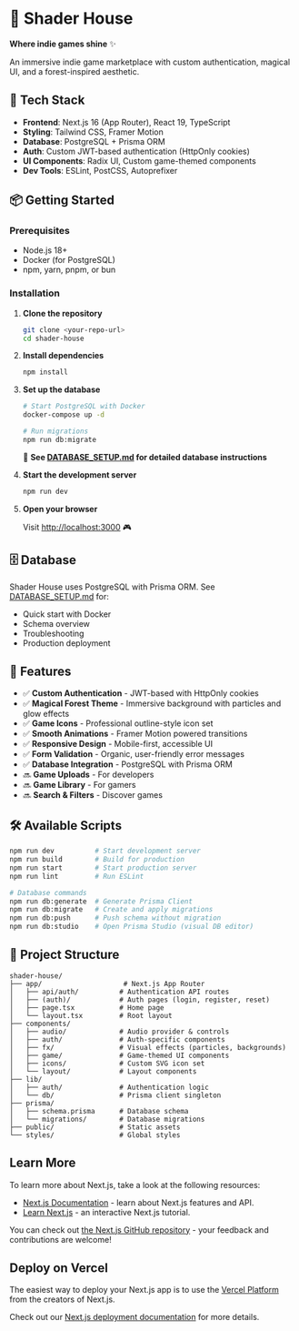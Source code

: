# 🌲 Shader House

**Where indie games shine** ✨

An immersive indie game marketplace with custom authentication, magical UI, and a forest-inspired aesthetic.

## 🚀 Tech Stack

- **Frontend**: Next.js 16 (App Router), React 19, TypeScript
- **Styling**: Tailwind CSS, Framer Motion
- **Database**: PostgreSQL + Prisma ORM
- **Auth**: Custom JWT-based authentication (HttpOnly cookies)
- **UI Components**: Radix UI, Custom game-themed components
- **Dev Tools**: ESLint, PostCSS, Autoprefixer

## 📦 Getting Started

### Prerequisites

- Node.js 18+ 
- Docker (for PostgreSQL)
- npm, yarn, pnpm, or bun

### Installation

1. **Clone the repository**
   ```bash
   git clone <your-repo-url>
   cd shader-house
   ```

2. **Install dependencies**
   ```bash
   npm install
   ```

3. **Set up the database**
   ```bash
   # Start PostgreSQL with Docker
   docker-compose up -d
   
   # Run migrations
   npm run db:migrate
   ```
   
   📘 **See [DATABASE_SETUP.md](./DATABASE_SETUP.md) for detailed database instructions**

4. **Start the development server**
   ```bash
   npm run dev
   ```

5. **Open your browser**
   
   Visit [http://localhost:3000](http://localhost:3000) 🎮

## 🗄️ Database

Shader House uses PostgreSQL with Prisma ORM. See [DATABASE_SETUP.md](./DATABASE_SETUP.md) for:
- Quick start with Docker
- Schema overview
- Troubleshooting
- Production deployment

## 🎨 Features

- ✅ **Custom Authentication** - JWT-based with HttpOnly cookies
- ✅ **Magical Forest Theme** - Immersive background with particles and glow effects  
- ✅ **Game Icons** - Professional outline-style icon set
- ✅ **Smooth Animations** - Framer Motion powered transitions
- ✅ **Responsive Design** - Mobile-first, accessible UI
- ✅ **Form Validation** - Organic, user-friendly error messages
- ✅ **Database Integration** - PostgreSQL with Prisma ORM
- 🔜 **Game Uploads** - For developers
- 🔜 **Game Library** - For gamers
- 🔜 **Search & Filters** - Discover games

## 🛠️ Available Scripts

```bash
npm run dev          # Start development server
npm run build        # Build for production
npm run start        # Start production server
npm run lint         # Run ESLint

# Database commands
npm run db:generate  # Generate Prisma Client
npm run db:migrate   # Create and apply migrations
npm run db:push      # Push schema without migration
npm run db:studio    # Open Prisma Studio (visual DB editor)
```

## 📁 Project Structure

```
shader-house/
├── app/                    # Next.js App Router
│   ├── api/auth/          # Authentication API routes
│   ├── (auth)/            # Auth pages (login, register, reset)
│   ├── page.tsx           # Home page
│   └── layout.tsx         # Root layout
├── components/            
│   ├── audio/             # Audio provider & controls
│   ├── auth/              # Auth-specific components
│   ├── fx/                # Visual effects (particles, backgrounds)
│   ├── game/              # Game-themed UI components
│   ├── icons/             # Custom SVG icon set
│   └── layout/            # Layout components
├── lib/
│   ├── auth/              # Authentication logic
│   └── db/                # Prisma client singleton
├── prisma/
│   ├── schema.prisma      # Database schema
│   └── migrations/        # Database migrations
├── public/                # Static assets
└── styles/                # Global styles
```

## Learn More

To learn more about Next.js, take a look at the following resources:

- [Next.js Documentation](https://nextjs.org/docs) - learn about Next.js features and API.
- [Learn Next.js](https://nextjs.org/learn) - an interactive Next.js tutorial.

You can check out [the Next.js GitHub repository](https://github.com/vercel/next.js) - your feedback and contributions are welcome!

## Deploy on Vercel

The easiest way to deploy your Next.js app is to use the [Vercel Platform](https://vercel.com/new?utm_medium=default-template&filter=next.js&utm_source=create-next-app&utm_campaign=create-next-app-readme) from the creators of Next.js.

Check out our [Next.js deployment documentation](https://nextjs.org/docs/app/building-your-application/deploying) for more details.
